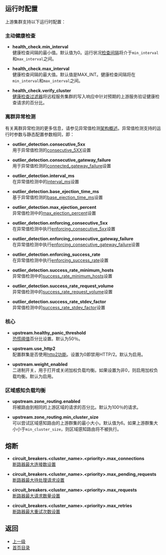 ## 运行时配置

上游集群支持以下运行时配置：

### 主动健康检查

- **health_check.min_interval**<br />
健康检查间隔的最小值。默认值为0。运行状况[检查间隔](../../v1APIreference/Clustermanager/Cluster/Healthchecking.md)将介于`min_interval`和`max_interval`之间。

- **health_check.max_interval**<br />
健康检查间隔的最大值。默认值是MAX_INT。健康检查间隔将在`min_interval`和`max_interval`之间。

- **health_check.verify_cluster**<br />
[健康检查过滤器](../../v1APIreference/Clustermanager/Cluster/Healthchecking.md)将远程服务集群的写入响应中针对预期的上游服务验证健康检查请求的百分比。


### 离群异常检测
有关离群异常检测的更多信息，请参见异常值检测[架构概述](../../Introduction/Architectureoverview/Outlierdetection.md)。异常值检测支持的运行时参数与静态配置参数相同，即：


- **outlier_detection.consecutive_5xx**<br />
用于异常值检测的[consecutive_5XX](../../v1APIreference/Clustermanager/Cluster/Outlierdetection.md)设置

- **outlier_detection.consecutive_gateway_failure**<br />
用于异常值检测的[connected_gateway_failure](../../v1APIreference/Clustermanager/Cluster/Outlierdetection.md)设置

- **outlier_detection.interval_ms**<br />
在异常值检测中的[interval_ms](../../v1APIreference/Clustermanager/Cluster/Outlierdetection.md)设置

- **outlier_detection.base_ejection_time_ms**<br />
基于异常值检测的[base_ejection_time_ms](../../v1APIreference/Clustermanager/Cluster/Outlierdetection.md)设置

- **outlier_detection.max_ejection_percent**<br />
异常值检测中的[max_ejection_percent](../../v1APIreference/Clustermanager/Cluster/Outlierdetection.md)设置

- **outlier_detection.enforcing_consecutive_5xx**<br />
在异常值检测中执行[enforcing_consecutive_5xx](../../v1APIreference/Clustermanager/Cluster/Outlierdetection.md)设置

- **outlier_detection.enforcing_consecutive_gateway_failure**<br />
在异常值检测中执行[enforcing_consecutive_gateway_failure](../../v1APIreference/Clustermanager/Cluster/Outlierdetection.md)设置

- **outlier_detection.enforcing_success_rate**<br />
在异常值检测中执行[enforcing_success_rate](../../v1APIreference/Clustermanager/Cluster/Outlierdetection.md)设置

- **outlier_detection.success_rate_minimum_hosts**<br />
异常值检测中的[success_rate_minimum_hosts](../../v1APIreference/Clustermanager/Cluster/Outlierdetection.md)设置

- **outlier_detection.success_rate_request_volume**<br />
异常值检测中的[success_rate_request_volume](../../v1APIreference/Clustermanager/Cluster/Outlierdetection.md)设置

- **outlier_detection.success_rate_stdev_factor**<br />
异常值检测中的[success_rate_stdev_factor](../../v1APIreference/Clustermanager/Cluster/Outlierdetection.md)设置

### 核心
- **upstream.healthy_panic_threshold**<br />
[恐慌阈值](../../Introduction/Architectureoverview/Loadbalancing.md)百分比设置。默认为50％。

- **upstream.use_http2**<br />
配置群集是否使用[http2功能](../../v1APIreference/Clustermanager/Cluster.md)。设置为0即禁用HTTP/2。默认为启用。

- **upstream.weight_enabled**<br />
二进制开关，用于打开或关闭加权负载均衡。如果设置为非0，则启用加权负载均衡。默认为启用。



### 区域感知负载均衡
- **upstream.zone_routing.enabled**<br />
将被路由到相同的上游区域的请求的百分比。默认为100％的请求。

- **upstream.zone_routing.min_cluster_size**<br />
可以尝试区域感知路由的上游群集的最小大小。默认值为6。如果上游群集大小小于`min_cluster_size`，则区域感知路由将不被执行。

## 熔断
- **circuit_breakers.\<cluster_name>.\<priority>.max_connections**<br />
[断路器最大连接数设置](../../v1APIreference/Clustermanager/Cluster/Circuitbreakers.md)

- **circuit_breakers.\<cluster_name>.\<priority>.max_pending_requests**<br />
[断路器最大待处理请求设置](../../v1APIreference/Clustermanager/Cluster/Circuitbreakers.md)

- **circuit_breakers.\<cluster_name>.\<priority>.max_requests**<br />
[断路器最大请求数量设置](../../v1APIreference/Clustermanager/Cluster/Circuitbreakers.md)

- **circuit_breakers.\<cluster_name>.\<priority>.max_retries**<br />
[断路器最大重试次数设置](../../v1APIreference/Clustermanager/Cluster/Circuitbreakers.md)




## 返回
- [上一级](../Clustermanager.md)
- [首页目录](../../README.md)
